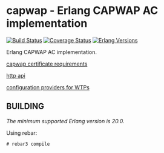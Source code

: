 capwap - Erlang CAPWAP AC implementation
========================================
[![Build Status][travis badge]][travis]
[![Coverage Status][coveralls badge]][coveralls]
[![Erlang Versions][erlang version badge]][travis]

Erlang CAPWAP AC implementation.

[capwap certificate requirements](docs/certificates.md)

[http api](docs/http_api.md)

[configuration providers for WTPs](docs/wtp_config_providers.md)

BUILDING
--------

*The minimum supported Erlang version is 20.0.*

Using rebar:

    # rebar3 compile

<!-- Badges -->
[travis]: https://travis-ci.org/travelping/capwap
[travis badge]: https://img.shields.io/travis/travelping/capwap/master.svg?style=flat-square
[coveralls]: https://coveralls.io/github/travelping/capwap
[coveralls badge]: https://img.shields.io/coveralls/travelping/capwap/master.svg?style=flat-square
[erlang version badge]: https://img.shields.io/badge/erlang-R20.0%20to%2020.1-blue.svg?style=flat-square
